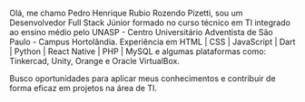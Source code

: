 Olá, me chamo Pedro Henrique Rubio Rozendo Pizetti, sou um Desenvolvedor Full Stack Júnior formado no curso técnico em TI integrado ao ensino médio pelo UNASP - Centro Universitário Adventista de São Paulo - Campus Hortolândia. Experiência em HTML | CSS | JavaScript | Dart | Python | React Native | PHP | MySQL e algumas plataformas como: Tinkercad, Unity, Orange e Oracle VirtualBox.

Busco oportunidades para aplicar meus conhecimentos e contribuir de forma eficaz em projetos na área de TI.
